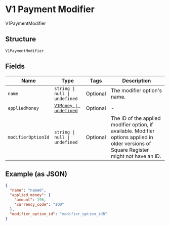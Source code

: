 
# V1 Payment Modifier

V1PaymentModifier

## Structure

`V1PaymentModifier`

## Fields

| Name | Type | Tags | Description |
|  --- | --- | --- | --- |
| `name` | `string \| null \| undefined` | Optional | The modifier option's name. |
| `appliedMoney` | [`V1Money \| undefined`](../models/v1-money.md) | Optional | - |
| `modifierOptionId` | `string \| null \| undefined` | Optional | The ID of the applied modifier option, if available. Modifier options applied in older versions of Square Register might not have an ID. |

## Example (as JSON)

```json
{
  "name": "name0",
  "applied_money": {
    "amount": 196,
    "currency_code": "IQD"
  },
  "modifier_option_id": "modifier_option_id6"
}
```


